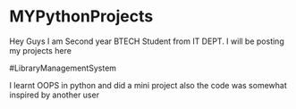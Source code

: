 # MYPythonProjects
Hey Guys I am Second year BTECH Student from IT DEPT. I will be posting my projects here 

#LibraryManagementSystem


I learnt OOPS in python and did a mini project also the code was somewhat inspired by another user
